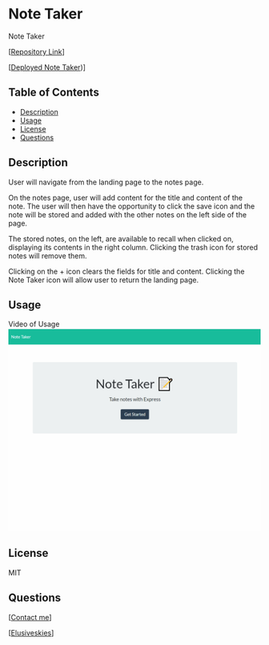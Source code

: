 # Note Taker
Note Taker

[[Repository Link](https://github.com/ElusiveSkies/note_taker)]

[[Deployed Note Taker](https://fierce-hollows-30732.herokuapp.com/))]

## Table of Contents

- [Description](#Description)
- [Usage](#Usage)
- [License](#License)
- [Questions](#Questions)


## Description

User will navigate from the landing page to the notes page.

On the notes page, user will add content for the title and content of the note. The user will then have the opportunity to click the save icon and the note will be stored and added with the other notes on the left side of the page.

The stored notes, on the left, are available to recall when clicked on, displaying its contents in the right column.
Clicking the trash icon for stored notes will remove them.

Clicking on the + icon clears the fields for title and content.
Clicking the Note Taker icon will allow user to return the landing page.

## Usage

Video of Usage
![Video of Usage](./public/assets/NoteTaker.gif)

## License

MIT

## Questions

[[Contact me](mailto:elusiveskies@gmail.com)]

[[Elusiveskies](https://www.github.com/Elusiveskies)]